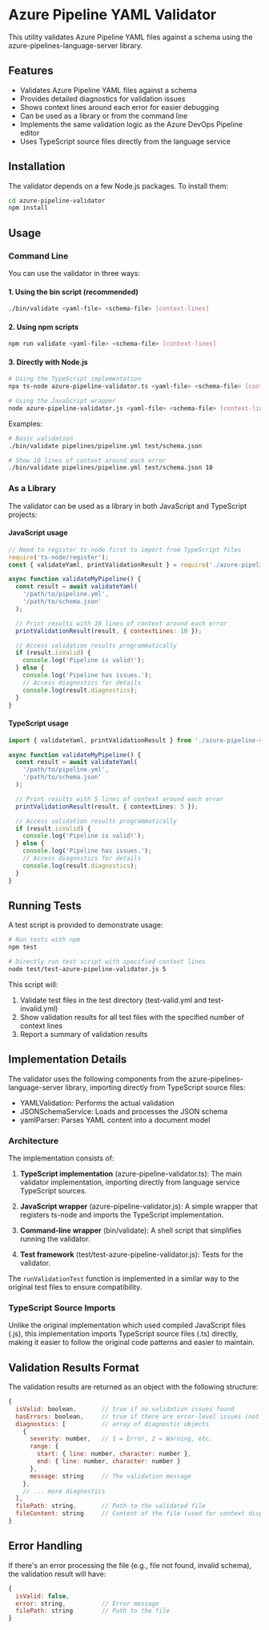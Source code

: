 # Azure Pipeline YAML Validator

This utility validates Azure Pipeline YAML files against a schema using the azure-pipelines-language-server library.

## Features

- Validates Azure Pipeline YAML files against a schema
- Provides detailed diagnostics for validation issues
- Shows context lines around each error for easier debugging
- Can be used as a library or from the command line
- Implements the same validation logic as the Azure DevOps Pipeline editor
- Uses TypeScript source files directly from the language service

## Installation

The validator depends on a few Node.js packages. To install them:

```bash
cd azure-pipeline-validator
npm install
```

## Usage

### Command Line

You can use the validator in three ways:

#### 1. Using the bin script (recommended)

```bash
./bin/validate <yaml-file> <schema-file> [context-lines]
```

#### 2. Using npm scripts

```bash
npm run validate <yaml-file> <schema-file> [context-lines]
```

#### 3. Directly with Node.js

```bash
# Using the TypeScript implementation
npx ts-node azure-pipeline-validator.ts <yaml-file> <schema-file> [context-lines]

# Using the JavaScript wrapper
node azure-pipeline-validator.js <yaml-file> <schema-file> [context-lines]
```

Examples:
```bash
# Basic validation
./bin/validate pipelines/pipeline.yml test/schema.json

# Show 10 lines of context around each error
./bin/validate pipelines/pipeline.yml test/schema.json 10
```

### As a Library

The validator can be used as a library in both JavaScript and TypeScript projects:

#### JavaScript usage

```javascript
// Need to register ts-node first to import from TypeScript files
require('ts-node/register');
const { validateYaml, printValidationResult } = require('./azure-pipeline-validator.ts');

async function validateMyPipeline() {
  const result = await validateYaml(
    '/path/to/pipeline.yml',
    '/path/to/schema.json'
  );

  // Print results with 10 lines of context around each error
  printValidationResult(result, { contextLines: 10 });

  // Access validation results programmatically
  if (result.isValid) {
    console.log('Pipeline is valid!');
  } else {
    console.log('Pipeline has issues.');
    // Access diagnostics for details
    console.log(result.diagnostics);
  }
}
```

#### TypeScript usage

```typescript
import { validateYaml, printValidationResult } from './azure-pipeline-validator';

async function validateMyPipeline() {
  const result = await validateYaml(
    '/path/to/pipeline.yml',
    '/path/to/schema.json'
  );

  // Print results with 5 lines of context around each error
  printValidationResult(result, { contextLines: 5 });

  // Access validation results programmatically
  if (result.isValid) {
    console.log('Pipeline is valid!');
  } else {
    console.log('Pipeline has issues.');
    // Access diagnostics for details
    console.log(result.diagnostics);
  }
}
```

## Running Tests

A test script is provided to demonstrate usage:

```bash
# Run tests with npm
npm test

# Directly run test script with specified context lines
node test/test-azure-pipeline-validator.js 5
```

This script will:
1. Validate test files in the test directory (test-valid.yml and test-invalid.yml)
2. Show validation results for all test files with the specified number of context lines
3. Report a summary of validation results

## Implementation Details

The validator uses the following components from the azure-pipelines-language-server library, importing directly from TypeScript source files:

- YAMLValidation: Performs the actual validation
- JSONSchemaService: Loads and processes the JSON schema
- yamlParser: Parses YAML content into a document model

### Architecture

The implementation consists of:

1. **TypeScript implementation** (azure-pipeline-validator.ts): The main validator implementation, importing directly from language service TypeScript sources.

2. **JavaScript wrapper** (azure-pipeline-validator.js): A simple wrapper that registers ts-node and imports the TypeScript implementation.

3. **Command-line wrapper** (bin/validate): A shell script that simplifies running the validator.

4. **Test framework** (test/test-azure-pipeline-validator.js): Tests for the validator.

The `runValidationTest` function is implemented in a similar way to the original test files to ensure compatibility.

### TypeScript Source Imports

Unlike the original implementation which used compiled JavaScript files (.js), this implementation imports TypeScript source files (.ts) directly, making it easier to follow the original code patterns and easier to maintain.

## Validation Results Format

The validation results are returned as an object with the following structure:

```javascript
{
  isValid: boolean,       // true if no validation issues found
  hasErrors: boolean,     // true if there are error-level issues (not just warnings)
  diagnostics: [          // array of diagnostic objects
    {
      severity: number,   // 1 = Error, 2 = Warning, etc.
      range: {
        start: { line: number, character: number },
        end: { line: number, character: number }
      },
      message: string     // The validation message
    },
    // ... more diagnostics
  ],
  filePath: string,       // Path to the validated file
  fileContent: string     // Content of the file (used for context display)
}
```

## Error Handling

If there's an error processing the file (e.g., file not found, invalid schema), the validation result will have:

```javascript
{
  isValid: false,
  error: string,          // Error message
  filePath: string        // Path to the file
}
```
